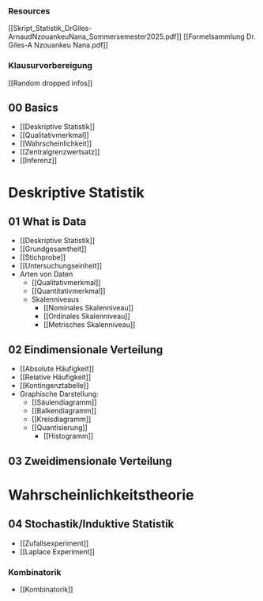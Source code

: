 ### Resources
[[Skript_Statistik_DrGiles-ArnaudNzouankeuNana_Sommersemester2025.pdf]]
[[Formelsammlung Dr. Giles-A Nzouankeu Nana.pdf]]

### Klausurvorbereigung
[[Random dropped infos]]

## 00 Basics
- [[Deskriptive Statistik]]
- [[Qualitativmerkmal]]
- [[Wahrscheinlichkeit]]
- [[Zentralgrenzwertsatz]]
- [[Inferenz]]

# Deskriptive Statistik

## 01 What is Data
- [[Deskriptive Statistik]]
- [[Grundgesamtheit]]
- [[Stichprobe]]
- [[Untersuchungseinheit]]
- Arten von Daten
	- [[Qualitativmerkmal]]
	- [[Quantitativmerkmal]]
	- Skalenniveaus
		- [[Nominales Skalenniveau]]
		- [[Ordinales Skalenniveau]]
		- [[Metrisches Skalenniveau]]


## 02 Eindimensionale Verteilung
- [[Absolute Häufigkeit]]
- [[Relative Häufigkeit]]
- [[Kontingenztabelle]]
- Graphische Darstellung:
	- [[Säulendiagramm]]
	- [[Balkendiagramm]]
	- [[Kreisdiagramm]]
	- [[Quantisierung]]
		- [[Histogramm]]

## 03 Zweidimensionale Verteilung


# Wahrscheinlichkeitstheorie
## 04 Stochastik/Induktive Statistik
- [[Zufallsexperiment]]
- [[Laplace Experiment]]

### Kombinatorik
- [[Kombinatorik]]

